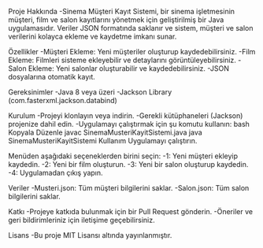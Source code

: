 Proje Hakkında
-Sinema Müşteri Kayıt Sistemi, bir sinema işletmesinin müşteri, film ve salon kayıtlarını yönetmek için geliştirilmiş bir Java uygulamasıdır. Veriler JSON formatında saklanır ve sistem, müşteri ve salon verilerini kolayca ekleme ve kaydetme imkanı sunar.

Özellikler
-Müşteri Ekleme: Yeni müşteriler oluşturup kaydedebilirsiniz.
-Film Ekleme: Filmleri sisteme ekleyebilir ve detaylarını görüntüleyebilirsiniz.
-Salon Ekleme: Yeni salonlar oluşturabilir ve kaydedebilirsiniz.
-JSON dosyalarına otomatik kayıt.

Gereksinimler
-Java 8 veya üzeri
-Jackson Library (com.fasterxml.jackson.databind)

Kurulum
-Projeyi klonlayın veya indirin.
-Gerekli kütüphaneleri (Jackson) projenize dahil edin.
-Uygulamayı çalıştırmak için şu komutu kullanın:
  bash
  Kopyala
  Düzenle
  javac SinemaMusteriKayitSistemi.java
  java SinemaMusteriKayitSistemi
  Kullanım
  Uygulamayı çalıştırın.

Menüden aşağıdaki seçeneklerden birini seçin:
-1: Yeni müşteri ekleyip kaydedin.
-2: Yeni bir film oluşturun.
-3: Yeni bir salon oluşturup kaydedin.
-4: Uygulamadan çıkış yapın.

Veriler
-Musteri.json: Tüm müşteri bilgilerini saklar.
-Salon.json: Tüm salon bilgilerini saklar.

Katkı
-Projeye katkıda bulunmak için bir Pull Request gönderin.
-Öneriler ve geri bildirimleriniz için iletişime geçebilirsiniz.

Lisans
-Bu proje MIT Lisansı altında yayınlanmıştır.
